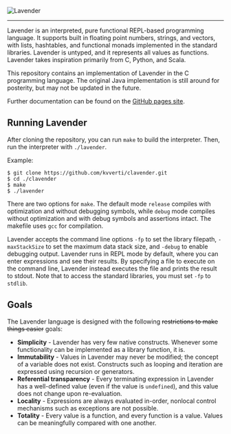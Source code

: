 ![Lavender](https://kvverti.github.io/lavender/lavender.svg)
***
Lavender is an interpreted, pure functional REPL-based programming language. It supports built in floating point numbers, strings, and vectors, with lists, hashtables, and functional monads implemented in the standard libraries. Lavender is untyped, and it represents all values as functions. Lavender takes inspiration primarily from C, Python, and Scala.

This repository contains an implementation of Lavender in the C programming language. The original Java implementation is still around for posterity, but may not be updated in the future.

Further documentation can be found on the [GitHub pages site](https://kvverti.github.io/lavender).

## Running Lavender
After cloning the repository, you can run `make` to build the interpreter. Then, run the interpreter with `./lavender`.

Example:
```
$ git clone https://github.com/kvverti/clavender.git
$ cd ./clavender
$ make
$ ./lavender
```

There are two options for `make`. The default mode `release` compiles with optimization and without debugging symbols, while `debug` mode compiles without optimization and with debug symbols and assertions intact. The makefile uses `gcc` for compilation.

Lavender accepts the command line options `-fp` to set the library filepath, `-maxStackSize` to set the maximum data stack size, and `-debug` to enable debugging output. Lavender runs in REPL mode by default, where you can enter expressions and see their results. By specifying a file to execute on the command line, Lavender instead executes the file and prints the result to stdout. Note that to access the standard libraries, you must set `-fp` to `stdlib`.

## Goals
The Lavender language is designed with the following ~~restrictions to make things easier~~ goals:
* **Simplicity** - Lavender has very few native constructs. Whenever some functionality can be implemented as a library function, it is.
* **Immutability** - Values in Lavender may never be modified; the concept of a variable does not exist. Constructs such as looping and iteration are expressed using recursion or generators.
* **Referential transparency** - Every terminating expression in Lavender has a well-defined value (even if the value is `undefined`), and this value does not change upon re-evaluation.
* **Locality** - Expressions are always evaluated in-order, nonlocal control mechanisms such as exceptions are not possible.
* **Totality** - Every value is a function, and every function is a value. Values can be meaningfully compared with one another.
